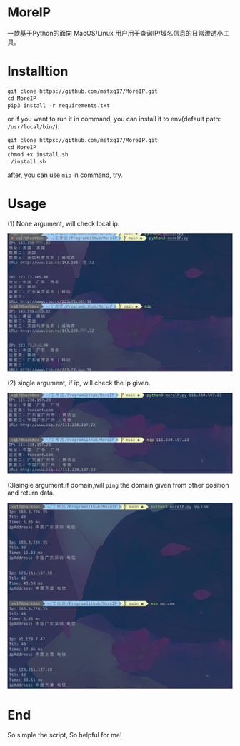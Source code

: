# MoreIP
 一款基于Python的面向 MacOS/Linux 用户用于查询IP/域名信息的日常渗透小工具。



# Installtion

```
git clone https://github.com/mstxq17/MoreIP.git
cd MoreIP
pip3 install -r requirements.txt
```

or if you  want to run it in command, you can install it to env(default path: `/usr/local/bin/`):

```
git clone https://github.com/mstxq17/MoreIP.git
cd MoreIP
chmod +x install.sh
./install.sh
```

after, you can use `mip` in  command, try.

# Usage

(1) None argument, will check local ip.

![image-20210729190201790](README.assets/image-20210729190201790.png)

(2) single argument, if ip, will check the ip given.

![image-20210729190346362](README.assets/image-20210729190346362.png)

(3)single argument,if domain,will `ping` the domain given from other position and return data.

![image-20210729190709650](README.assets/image-20210729190709650.png)

# End

So simple the script,  So helpful for me!





